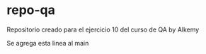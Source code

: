 # repo-qa
Repositorio creado para el ejercicio 10 del curso de QA by Alkemy


Se agrega esta linea al main